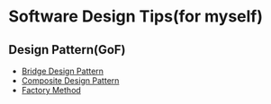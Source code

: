 # Software Design Tips(for myself)

## Design Pattern(GoF)
* [Bridge Design Pattern](https://github.com/bigw00d/software-design/wiki/Bridge-Design-Pattern)
* [Composite Design Pattern](https://github.com/bigw00d/software-design/wiki/Composite-Design-Pattern)
* [Factory Method](https://github.com/bigw00d/software-design/wiki/Factory-Method)
